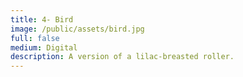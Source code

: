 ```yaml
---
title: 4- Bird
image: /public/assets/bird.jpg
full: false
medium: Digital
description: A version of a lilac-breasted roller.
---
```

